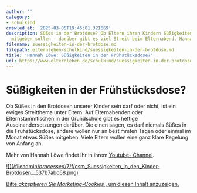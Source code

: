 ```yaml
---
author: ''
category:
- schulkind
crawled_at: '2025-03-05T19:45:01.321669'
description: Süßes in der Brotdose? Ob Eltern ihren Kindern Süßigkeiten in ihre Frühstücksdose
  mitgeben sollen - darüber gibt es viel Streit beim Elternabend. Hannah Löwe im Vlog
filename: suessigkeiten-in-der-brotdose.md
filepath: elternleben/schulkind/suessigkeiten-in-der-brotdose.md
title: 'Hannah Löwe: Süßigkeiten in der Frühstücksdose?'
url: https://www.elternleben.de/schulkind/suessigkeiten-in-der-brotdose/
---
```


#  Süßigkeiten in der Frühstücksdose?

Ob Süßes in den Brotdosen unserer Kinder sein darf oder nicht, ist ein ewiges
Streitthema unter Eltern. Auf Elternabenden oder Elternstammtischen in der
Grundschule gibt es heftige Auseinandersetzungen darüber. Die einen sagen, es
darf niemals Süßes in die Frühstücksdose, andere wollen nur an bestimmten
Tagen oder einmal im Monat etwas Süßes mitgeben. Viele Eltern wollen eine ganz
klare Regelung von Anfang an.

Mehr von Hannah Löwe findet ihr in ihrem [Youtube-
Channel](https://www.youtube.com/channel/UC-150_R5aEyxKB96PWqACHA).

[ ![](/fileadmin/_processed_/7/f/csm_Suessigkeiten_in_den_Kinder-
Brotdosen__537b7abd58.png) ](javascript:Cookiebot.renew\(\))

[Bitte _akzeptieren Sie Marketing-Cookies_ , um diesen Inhalt
anzuzeigen.](javascript:Cookiebot.renew\(\))

